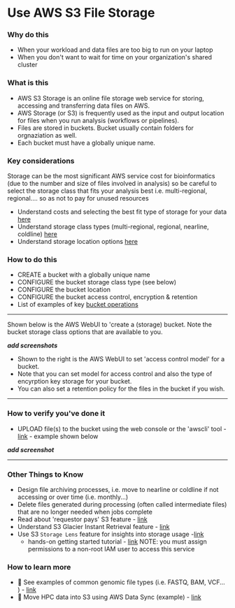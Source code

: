 # Use AWS S3 File Storage

### Why do this
 - When your workload and data files are too big to run on your laptop
 - When you don't want to wait for time on your organization's shared cluster

### What is this
  - AWS S3 Storage is an online file storage web service for storing, accessing and transferring data files on AWS. 
  - AWS Storage (or S3) is frequently used as the input and output location for files when you run analysis (workflows or pipelines).
  - Files are stored in buckets. Bucket usually contain folders for orgnaziation as well. 
  - Each bucket must have a globally unique name.  

### Key considerations
Storage can be the most significant AWS service cost for bioinformatics (due to the number and size of files involved in analysis) so be careful to select the storage class that fits your analysis best i.e. multi-regional, regional.... so as not to pay for unused resources
 - Understand costs and selecting the best fit type of storage for your data [here](https://cloud.google.com/storage/docs/locations)
 - Understand storage class types (multi-regional, regional, nearline, coldline) [here](https://cloud.google.com/storage/docs/storage-classes)
 - Understand storage location options [here](https://cloud.google.com/about/locations)

### How to do this
 - CREATE a bucket with a globally unique name
 - CONFIGURE the bucket storage class type (see below)
 - CONFIGURE the bucket location 
 - CONFIGURE the bucket access control, encryption & retention
 - List of examples of key [bucket operations](https://www.thegeekstuff.com/2019/04/aws-s3-cli-examples/)

 ----

 Shown below is the AWS WebUI to 'create a (storage) bucket. Note the bucket storage class options that are available to you.

***add screenshots***

 - Shown to the right is the AWS WebUI to set 'access control model' for a bucket. 
 - Note that you can set model for access control and also the type of encyrption key storage for your bucket.
 - You can also set a retention policy for the files in the bucket if you wish.

 -----

### How to verify you've done it
 - UPLOAD file(s) to the bucket using the web console or the 'awscli' tool - [link](https://docs.aws.amazon.com/cli/latest/userguide/cli-services-s3-commands.html) - example shown below

***add screenshot***

----

### Other Things to Know
 - Design file archiving processes, i.e. move to nearline or coldline if not accessing or over time (i.e. monthly...)
 - Delete files generated during processing (often called intermediate files) that are no longer needed when jobs complete
 - Read about 'requestor pays' S3 feature - [link](https://docs.aws.amazon.com/AmazonS3/latest/userguide/RequesterPaysBuckets.html)
 - Understand S3 Glacier Instant Retrieval feature - [link](https://aws.amazon.com/s3/storage-classes/glacier/instant-retrieval/)
 - Use S3 `Storage Lens` feature for insights into storage usage -[link](https://aws.amazon.com/s3/storage-analytics-insights) 
   - hands-on getting started tutorial - [link](https://aws.amazon.com/getting-started/hands-on/amazon-s3-storage-lens/) NOTE: you must assign permissions to a non-root IAM user to access this service

### How to learn more
 - 📘 See examples of common genomic file types (i.e. FASTQ, BAM, VCF... ) - [link](https://github.com/lynnlangit/aws-for-bioinformatics/blob/main/7_REF_Info/2_FILE-TYPES.md)
 - 📘 Move HPC data into S3 using AWS Data Sync (example) - [link](https://aws.amazon.com/blogs/storage/how-to-move-and-store-your-genomics-sequencing-data-with-aws-datasync/)


